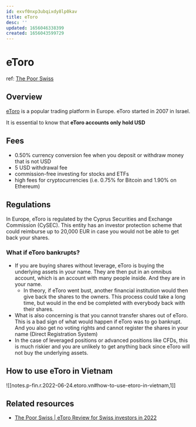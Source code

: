 ```yaml
---
id: exvf0nxp3ubqixdy8lp0kav
title: eToro
desc: ''
updated: 1656046338399
created: 1656043599729
---
```

# eToro

ref: [The Poor Swiss](https://thepoorswiss.com/etoro-review/)

## Overview

[eToro](https://www.etoro.com/) is a popular trading platform in Europe. eToro started in 2007 in Israel.

It is essential to know that **eToro accounts only hold USD**

## Fees

- 0.50% currency conversion fee when you deposit or withdraw money that is not USD
- 5 USD withdrawal fee
- commission-free investing for stocks and ETFs
- high fees for cryptocurrencies (i.e. 0.75% for Bitcoin and 1.90% on Ethereum)

## Regulations

In Europe, eToro is regulated by the Cyprus Securities and Exchange Commission (CySEC). This entity has an investor protection scheme that could reimburse up to 20,000 EUR in case you would not be able to get back your shares.

### What if eToro bankrupts?

- If you are buying shares without leverage, eToro is buying the underlying assets in your name. They are then put in an omnibus account, which is an account with many people inside. And they are in your name.
    - In theory, if eToro went bust, another financial institution would then give back the shares to the owners. This process could take a long time, but would in the end be completed with everybody back with their shares.
- What is also concerning is that you cannot transfer shares out of eToro. This is a bad sign of what would happen if eToro was to go bankrupt. And you also get no voting rights and cannot register the shares in your name (Direct Registration System)
- In the case of leveraged positions or advanced positions like CFDs, this is much riskier and you are unlikely to get anything back since eToro will not buy the underlying assets.

## How to use eToro in Vietnam

![[notes.p-fin.r.2022-06-24.etoro.vn#how-to-use-etoro-in-vietnam,1]]

## Related resources

- [The Poor Swiss | eToro Review for Swiss investors in 2022](https://thepoorswiss.com/etoro-review/)